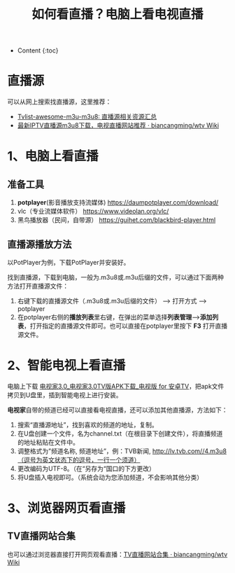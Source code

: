 ﻿---
layout:		post
category:	"soft"
title:		"如何看直播？电脑上看电视直播"
tags:		[直播,直播源,电视直播,CCTV,央视直播]
---
- Content
{:toc}


# 直播源

可以从网上搜索找直播源，这里推荐：

- [Tvlist\-awesome\-m3u\-m3u8: 直播源相关资源汇总](https://github.com/imDazui/Tvlist-awesome-m3u-m3u8)
- [最新IPTV直播源m3u8下载，电视直播网站推荐 · biancangming/wtv Wiki](https://github.com/biancangming/wtv/wiki/%E6%9C%80%E6%96%B0IPTV%E7%9B%B4%E6%92%AD%E6%BA%90m3u8%E4%B8%8B%E8%BD%BD%EF%BC%8C%E7%94%B5%E8%A7%86%E7%9B%B4%E6%92%AD%E7%BD%91%E7%AB%99%E6%8E%A8%E8%8D%90)



# 1、电脑上看直播

## 准备工具

1. **potplayer**(影音播放支持流媒体) https://daumpotplayer.com/download/
2. vlc（专业流媒体软件） https://www.videolan.org/vlc/
3. 黑鸟播放器（民间，自带源） https://guihet.com/blackbird-player.html



## 直播源播放方法

以PotPlayer为例，下载PotPlayer并安装好。

找到直播源，下载到电脑，一般为.m3u8或.m3u后缀的文件，可以通过下面两种方法打开直播源文件：

1. 右键下载的直播源文件（.m3u8或.m3u后缀的文件） --> 打开方式 --> potplayer
2. 在potplayer右侧的**播放列表**里右键，在弹出的菜单选择**列表管理**-->**添加列表**，打开指定的直播源文件即可。也可以直接在potplayer里按下 **F3** 打开直播源文件。



# 2、智能电视上看直播

电脑上下载 [电视家3\.0\_电视家3\.0TV版APK下载\_电视版 for 安卓TV](http://down.znds.com/apk/tv/2017/0511/5483.html)，把apk文件拷贝到U盘里，插到智能电视上进行安装。



**电视家**自带的频道已经可以直接看电视直播，还可以添加其他直播源，方法如下：

1. 搜索“直播源地址”，找到喜欢的频道的地址，复制。
2. 在U盘创建一个文件，名为channel.txt（在根目录下创建文件），将直播频道的地址粘贴在文件中。
3. 调整格式为”频道名称, 频道地址”，例：TVB新闻, http://lv.tvb.com//4.m3u8（逗号为英文状态下的逗号，一行一个须道）
4. 更改编码为UTF-8。（在“另存为“国口的下方更改）
5. 将U盘插入电视即可。（系统会动为您添加频道，不会影响其他分类）



# 3、浏览器网页看直播

## TV直播网站合集

也可以通过浏览器直接打开网页观看直播：[TV直播网站合集 · biancangming/wtv Wiki](https://github.com/biancangming/wtv/wiki/TV%E7%9B%B4%E6%92%AD%E7%BD%91%E7%AB%99%E5%90%88%E9%9B%86)